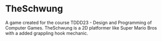 # TheSchwung
A game created for the course TDDD23 - Design and Programming of Computer Games. TheSchwung is a 2D platformer like Super Mario Bros with a added grappling hook mechanic.
